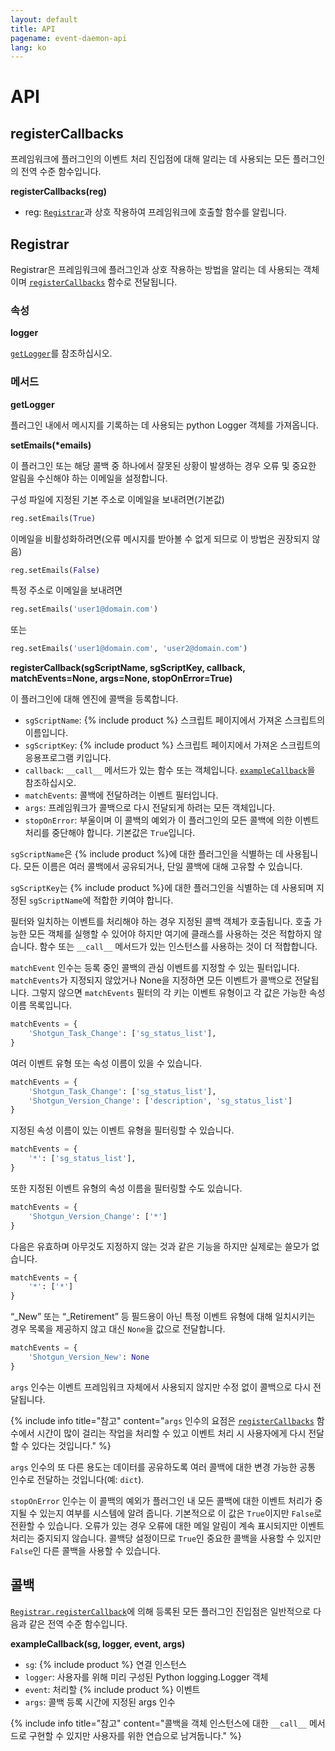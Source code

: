 ```yaml
---
layout: default
title: API
pagename: event-daemon-api
lang: ko
---
```


# API

<a id="registerCallbacks"></a>
## registerCallbacks

프레임워크에 플러그인의 이벤트 처리 진입점에 대해 알리는 데 사용되는 모든 플러그인의 전역 수준 함수입니다.

**registerCallbacks(reg)**

* reg: [`Registrar`](#Registrar)과 상호 작용하여 프레임워크에 호출할 함수를 알립니다.


<a id="Registrar"></a>
## Registrar

Registrar은 프레임워크에 플러그인과 상호 작용하는 방법을 알리는 데 사용되는 객체이며 [`registerCallbacks`](#registerCallbacks) 함수로 전달됩니다.

### 속성

<a id="logger"></a>
**logger**

[`getLogger`](#getLogger)를 참조하십시오.

### 메서드

<a id="getLogger"></a>
**getLogger**

플러그인 내에서 메시지를 기록하는 데 사용되는 python Logger 객체를 가져옵니다.



__setEmails(*emails)__

이 플러그인 또는 해당 콜백 중 하나에서 잘못된 상황이 발생하는 경우 오류 및 중요한 알림을 수신해야 하는 이메일을 설정합니다.

구성 파일에 지정된 기본 주소로 이메일을 보내려면(기본값)

```python
reg.setEmails(True)
```

이메일을 비활성화하려면(오류 메시지를 받아볼 수 없게 되므로 이 방법은 권장되지 않음)

```python
reg.setEmails(False)
```

특정 주소로 이메일을 보내려면

```python
reg.setEmails('user1@domain.com')
```

또는

```python
reg.setEmails('user1@domain.com', 'user2@domain.com')
```

<a id="registerCallback"></a>
**registerCallback(sgScriptName, sgScriptKey, callback, matchEvents=None, args=None, stopOnError=True)**

이 플러그인에 대해 엔진에 콜백을 등록합니다.

* `sgScriptName`: {% include product %} 스크립트 페이지에서 가져온 스크립트의 이름입니다.
* `sgScriptKey`: {% include product %} 스크립트 페이지에서 가져온 스크립트의 응용프로그램 키입니다.
* `callback`: `__call__` 메서드가 있는 함수 또는 객체입니다. [`exampleCallback`](#exampleCallback)을 참조하십시오.
* `matchEvents`: 콜백에 전달하려는 이벤트 필터입니다.
* `args`: 프레임워크가 콜백으로 다시 전달되게 하려는 모든 객체입니다.
* `stopOnError`: 부울이며 이 콜백의 예외가 이 플러그인의 모든 콜백에 의한 이벤트 처리를 중단해야 합니다. 기본값은 `True`입니다.

`sgScriptName`은 {% include product %}에 대한 플러그인을 식별하는 데 사용됩니다. 모든 이름은 여러 콜백에서 공유되거나, 단일 콜백에 대해 고유할 수 있습니다.

`sgScriptKey`는 {% include product %}에 대한 플러그인을 식별하는 데 사용되며 지정된 `sgScriptName`에 적합한 키여야 합니다.

필터와 일치하는 이벤트를 처리해야 하는 경우 지정된 콜백 객체가 호출됩니다. 호출 가능한 모든 객체를 실행할 수 있어야 하지만 여기에 클래스를 사용하는 것은 적합하지 않습니다. 함수 또는 `__call__` 메서드가 있는 인스턴스를 사용하는 것이 더 적합합니다.

`matchEvent` 인수는 등록 중인 콜백의 관심 이벤트를 지정할 수 있는 필터입니다. `matchEvents`가 지정되지 않았거나 None을 지정하면 모든 이벤트가 콜백으로 전달됩니다. 그렇지 않으면 `matchEvents` 필터의 각 키는 이벤트 유형이고 각 값은 가능한 속성 이름 목록입니다.

```python
matchEvents = {
    'Shotgun_Task_Change': ['sg_status_list'],
}
```

여러 이벤트 유형 또는 속성 이름이 있을 수 있습니다.

```python
matchEvents = {
    'Shotgun_Task_Change': ['sg_status_list'],
    'Shotgun_Version_Change': ['description', 'sg_status_list']
}
```

지정된 속성 이름이 있는 이벤트 유형을 필터링할 수 있습니다.

```python
matchEvents = {
    '*': ['sg_status_list'],
}
```

또한 지정된 이벤트 유형의 속성 이름을 필터링할 수도 있습니다.

```python
matchEvents = {
    'Shotgun_Version_Change': ['*']
}
```

다음은 유효하며 아무것도 지정하지 않는 것과 같은 기능을 하지만 실제로는 쓸모가 없습니다.

```python
matchEvents = {
    '*': ['*']
}
```

“_New” 또는 “_Retirement” 등 필드용이 아닌 특정 이벤트 유형에 대해 일치시키는 경우 목록을 제공하지 않고 대신 `None`을 값으로 전달합니다.

```python
matchEvents = {
    'Shotgun_Version_New': None
}
```

`args` 인수는 이벤트 프레임워크 자체에서 사용되지 않지만 수정 없이 콜백으로 다시 전달됩니다.

{% include info title="참고" content="`args` 인수의 요점은 [`registerCallbacks`](#registerCallbacks) 함수에서 시간이 많이 걸리는 작업을 처리할 수 있고 이벤트 처리 시 사용자에게 다시 전달할 수 있다는 것입니다." %}

`args` 인수의 또 다른 용도는 데이터를 공유하도록 여러 콜백에 대한 변경 가능한 공통 인수로 전달하는 것입니다(예: `dict`).

`stopOnError` 인수는 이 콜백의 예외가 플러그인 내 모든 콜백에 대한 이벤트 처리가 중지될 수 있는지 여부를 시스템에 알려 줍니다. 기본적으로 이 값은 `True`이지만 `False`로 전환할 수 있습니다. 오류가 있는 경우 오류에 대한 메일 알림이 계속 표시되지만 이벤트 처리는 중지되지 않습니다. 콜백당 설정이므로 `True`인 중요한 콜백을 사용할 수 있지만 `False`인 다른 콜백을 사용할 수 있습니다.

<a id="Callback"></a>
## 콜백

[`Registrar.registerCallback`](#registerCallback)에 의해 등록된 모든 플러그인 진입점은 일반적으로 다음과 같은 전역 수준 함수입니다.

<a id="exampleCallback"></a>
**exampleCallback(sg, logger, event, args)**

* `sg`: {% include product %} 연결 인스턴스
* `logger`: 사용자를 위해 미리 구성된 Python logging.Logger 객체
* `event`: 처리할 {% include product %} 이벤트
* `args`: 콜백 등록 시간에 지정된 args 인수

{% include info title="참고" content="콜백을 객체 인스턴스에 대한 `__call__` 메서드로 구현할 수 있지만 사용자를 위한 연습으로 남겨둡니다." %}
